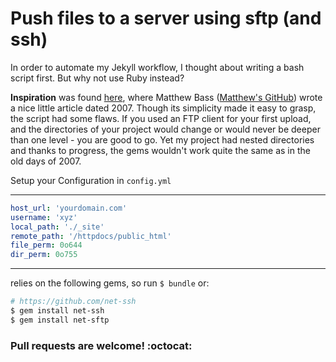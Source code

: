 # Push files to a server using sftp (and ssh)

In order to automate my Jekyll workflow, I thought about writing a bash script first. But why not use Ruby instead?

__Inspiration__ was found [here](https://www.infoq.com/articles/ruby-file-upload-ssh-intro), where Matthew Bass ([Matthew's GitHub](https://github.com/pelargir)) wrote a nice little article dated 2007. Though its simplicity made it easy to grasp, the script had some flaws. If you used an FTP client for your first upload, and the directories of your project would change or would never be deeper than one level - you are good to go. Yet my project had nested directories and thanks to progress, the gems wouldn't work quite the same as in the old days of 2007.

Setup your Configuration in `config.yml`
___
``` yaml
host_url: 'yourdomain.com'
username: 'xyz'
local_path: './_site'
remote_path: '/httpdocs/public_html'
file_perm: 0o644
dir_perm: 0o755
```
___



relies on the following gems, so run `$ bundle` or:

``` bash
# https://github.com/net-ssh
$ gem install net-ssh
$ gem install net-sftp
```

### Pull requests are welcome! :octocat:
